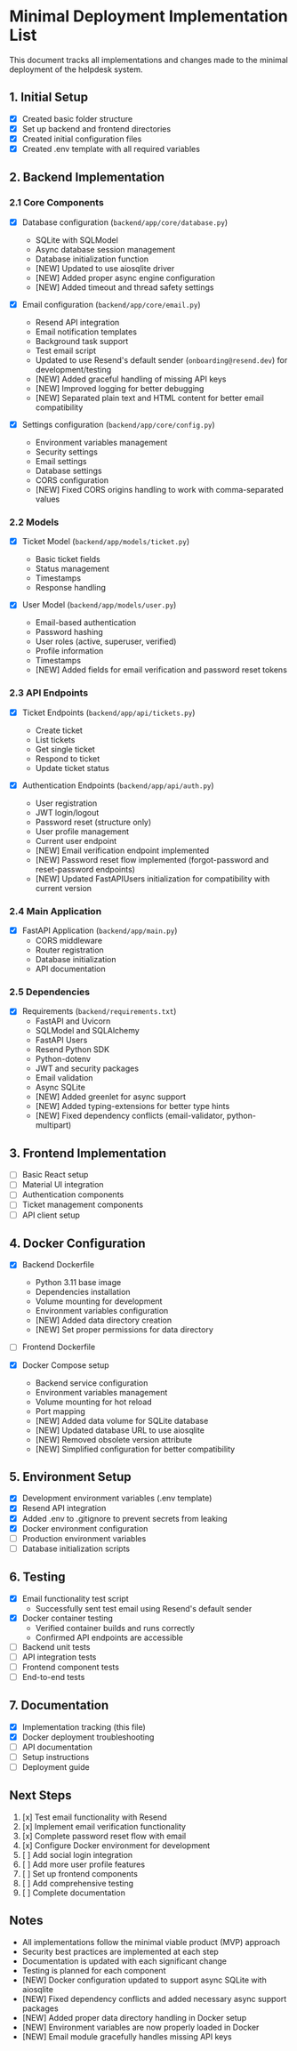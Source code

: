 # Minimal Deployment Implementation List

This document tracks all implementations and changes made to the minimal deployment of the helpdesk system.

## 1. Initial Setup
- [x] Created basic folder structure
- [x] Set up backend and frontend directories
- [x] Created initial configuration files
- [x] Created .env template with all required variables

## 2. Backend Implementation

### 2.1 Core Components
- [x] Database configuration (`backend/app/core/database.py`)
  - SQLite with SQLModel
  - Async database session management
  - Database initialization function
  - [NEW] Updated to use aiosqlite driver
  - [NEW] Added proper async engine configuration
  - [NEW] Added timeout and thread safety settings

- [x] Email configuration (`backend/app/core/email.py`)
  - Resend API integration
  - Email notification templates
  - Background task support
  - Test email script
  - Updated to use Resend's default sender (`onboarding@resend.dev`) for development/testing
  - [NEW] Added graceful handling of missing API keys
  - [NEW] Improved logging for better debugging
  - [NEW] Separated plain text and HTML content for better email compatibility

- [x] Settings configuration (`backend/app/core/config.py`)
  - Environment variables management
  - Security settings
  - Email settings
  - Database settings
  - CORS configuration
  - [NEW] Fixed CORS origins handling to work with comma-separated values

### 2.2 Models
- [x] Ticket Model (`backend/app/models/ticket.py`)
  - Basic ticket fields
  - Status management
  - Timestamps
  - Response handling

- [x] User Model (`backend/app/models/user.py`)
  - Email-based authentication
  - Password hashing
  - User roles (active, superuser, verified)
  - Profile information
  - Timestamps
  - [NEW] Added fields for email verification and password reset tokens

### 2.3 API Endpoints
- [x] Ticket Endpoints (`backend/app/api/tickets.py`)
  - Create ticket
  - List tickets
  - Get single ticket
  - Respond to ticket
  - Update ticket status

- [x] Authentication Endpoints (`backend/app/api/auth.py`)
  - User registration
  - JWT login/logout
  - Password reset (structure only)
  - User profile management
  - Current user endpoint
  - [NEW] Email verification endpoint implemented
  - [NEW] Password reset flow implemented (forgot-password and reset-password endpoints)
  - [NEW] Updated FastAPIUsers initialization for compatibility with current version

### 2.4 Main Application
- [x] FastAPI Application (`backend/app/main.py`)
  - CORS middleware
  - Router registration
  - Database initialization
  - API documentation

### 2.5 Dependencies
- [x] Requirements (`backend/requirements.txt`)
  - FastAPI and Uvicorn
  - SQLModel and SQLAlchemy
  - FastAPI Users
  - Resend Python SDK
  - Python-dotenv
  - JWT and security packages
  - Email validation
  - Async SQLite
  - [NEW] Added greenlet for async support
  - [NEW] Added typing-extensions for better type hints
  - [NEW] Fixed dependency conflicts (email-validator, python-multipart)

## 3. Frontend Implementation
- [ ] Basic React setup
- [ ] Material UI integration
- [ ] Authentication components
- [ ] Ticket management components
- [ ] API client setup

## 4. Docker Configuration
- [x] Backend Dockerfile
  - Python 3.11 base image
  - Dependencies installation
  - Volume mounting for development
  - Environment variables configuration
  - [NEW] Added data directory creation
  - [NEW] Set proper permissions for data directory

- [ ] Frontend Dockerfile

- [x] Docker Compose setup
  - Backend service configuration
  - Environment variables management
  - Volume mounting for hot reload
  - Port mapping
  - [NEW] Added data volume for SQLite database
  - [NEW] Updated database URL to use aiosqlite
  - [NEW] Removed obsolete version attribute
  - [NEW] Simplified configuration for better compatibility

## 5. Environment Setup
- [x] Development environment variables (.env template)
- [x] Resend API integration
- [x] Added .env to .gitignore to prevent secrets from leaking
- [x] Docker environment configuration
- [ ] Production environment variables
- [ ] Database initialization scripts

## 6. Testing
- [x] Email functionality test script
  - Successfully sent test email using Resend's default sender
- [x] Docker container testing
  - Verified container builds and runs correctly
  - Confirmed API endpoints are accessible
- [ ] Backend unit tests
- [ ] API integration tests
- [ ] Frontend component tests
- [ ] End-to-end tests

## 7. Documentation
- [x] Implementation tracking (this file)
- [x] Docker deployment troubleshooting
- [ ] API documentation
- [ ] Setup instructions
- [ ] Deployment guide

## Next Steps
1. [x] Test email functionality with Resend
2. [x] Implement email verification functionality
3. [x] Complete password reset flow with email
4. [x] Configure Docker environment for development
5. [ ] Add social login integration
6. [ ] Add more user profile features
7. [ ] Set up frontend components
8. [ ] Add comprehensive testing
9. [ ] Complete documentation

## Notes
- All implementations follow the minimal viable product (MVP) approach
- Security best practices are implemented at each step
- Documentation is updated with each significant change
- Testing is planned for each component
- [NEW] Docker configuration updated to support async SQLite with aiosqlite
- [NEW] Fixed dependency conflicts and added necessary async support packages
- [NEW] Added proper data directory handling in Docker setup
- [NEW] Environment variables are now properly loaded in Docker
- [NEW] Email module gracefully handles missing API keys 